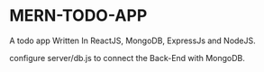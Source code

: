 ﻿# MERN-TODO-APP
A todo app Written In ReactJS, MongoDB, ExpressJs and NodeJS.

configure server/db.js to connect the Back-End with MongoDB.

